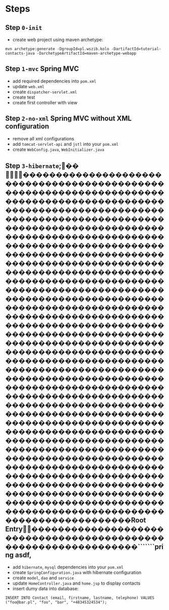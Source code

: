 # Steps

## Step `0-init`

* create web project using maven archetype:

```
mvn archetype:generate -DgroupId=pl.wszib.kolo -DartifactId=tutorial-contacts-java -DarchetypeArtifactId=maven-archetype-webapp
```

## Step `1-mvc` Spring MVC

* add required dependencies into `pom.xml`
* update `web.xml`
* create `dispatcher-servlet.xml`
* create test
* create first controller with view

## Step `2-no-xml` Spring MVC without XML configuration

* remove all xml configurations
* add `tomcat-servlet-api` and `jstl` into your `pom.xml`
* create `WebConfig.java`, `WebInitializer.java`

## Step `3-hibernate`                ;  ��	                         ����    ����        ��������������������������������������������������������������������������������������������������������������������������������������������������������������������������������������������������������������������������������������������������������������������������������������������������������������������������������������������������������������������������������������������������������������������������������������������������������������������������������������������������������������������������������������������������������������������������������������������������������������������������������������������������������������������������������������������������������������������������������������������������������������������������������������������������������������������������������������������������������������������������������������������������������������������������������������������������������������������������������R o o t   E n t r y                                               ������������                                    ����                                                                            ������������                                    ����                                                                            ������������                                    ����                                                                            ������������                                    ����        ```````pring asdf,

* add `hibernate`, `mysql` dependencies into your `pom.xml`
* create `SpringConfiguration.java` with hibernate configuration
* create `model`, `dao` and `service`
* update `HomeController.java` and `home.jsp` to display contacts
* insert dumy data into database:

```
INSERT INTO Contact (email, firstname, lastname, telephone) VALUES ("foo@bar.pl", "foo", "bar", "+48345324534");
``` 